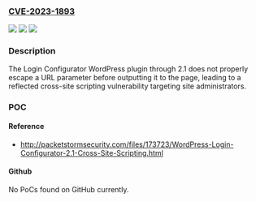 ### [CVE-2023-1893](https://cve.mitre.org/cgi-bin/cvename.cgi?name=CVE-2023-1893)
![](https://img.shields.io/static/v1?label=Product&message=Login%20Configurator&color=blue)
![](https://img.shields.io/static/v1?label=Version&message=n%2Fa&color=blue)
![](https://img.shields.io/static/v1?label=Vulnerability&message=CWE-79%20Cross-Site%20Scripting%20(XSS)&color=brighgreen)

### Description

The Login Configurator WordPress plugin through 2.1 does not properly escape a URL parameter before outputting it to the page, leading to a reflected cross-site scripting vulnerability targeting site administrators.

### POC

#### Reference
- http://packetstormsecurity.com/files/173723/WordPress-Login-Configurator-2.1-Cross-Site-Scripting.html

#### Github
No PoCs found on GitHub currently.

